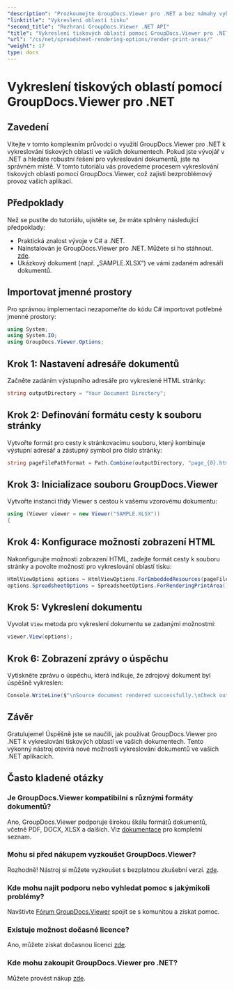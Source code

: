```yaml
---
"description": "Prozkoumejte GroupDocs.Viewer pro .NET a bez námahy vykreslujte oblasti tisku v různých formátech dokumentů. Vyzkoušejte si bezplatnou zkušební verzi hned teď!"
"linktitle": "Vykreslení oblastí tisku"
"second_title": "Rozhraní GroupDocs.Viewer .NET API"
"title": "Vykreslení tiskových oblastí pomocí GroupDocs.Viewer pro .NET"
"url": "/cs/net/spreadsheet-rendering-options/render-print-areas/"
"weight": 17
type: docs
---
```

# Vykreslení tiskových oblastí pomocí GroupDocs.Viewer pro .NET

## Zavedení
Vítejte v tomto komplexním průvodci o využití GroupDocs.Viewer pro .NET k vykreslování tiskových oblastí ve vašich dokumentech. Pokud jste vývojář v .NET a hledáte robustní řešení pro vykreslování dokumentů, jste na správném místě. V tomto tutoriálu vás provedeme procesem vykreslování tiskových oblastí pomocí GroupDocs.Viewer, což zajistí bezproblémový provoz vašich aplikací.
## Předpoklady
Než se pustíte do tutoriálu, ujistěte se, že máte splněny následující předpoklady:
- Praktická znalost vývoje v C# a .NET.
- Nainstalován je GroupDocs.Viewer pro .NET. Můžete si ho stáhnout. [zde](https://releases.groupdocs.com/viewer/net/).
- Ukázkový dokument (např. „SAMPLE.XLSX“) ve vámi zadaném adresáři dokumentů.
## Importovat jmenné prostory
Pro správnou implementaci nezapomeňte do kódu C# importovat potřebné jmenné prostory:
```csharp
using System;
using System.IO;
using GroupDocs.Viewer.Options;
```
## Krok 1: Nastavení adresáře dokumentů
Začněte zadáním výstupního adresáře pro vykreslené HTML stránky:
```csharp
string outputDirectory = "Your Document Directory";
```
## Krok 2: Definování formátu cesty k souboru stránky
Vytvořte formát pro cesty k stránkovacímu souboru, který kombinuje výstupní adresář a zástupný symbol pro číslo stránky:
```csharp
string pageFilePathFormat = Path.Combine(outputDirectory, "page_{0}.html");
```
## Krok 3: Inicializace souboru GroupDocs.Viewer
Vytvořte instanci třídy Viewer s cestou k vašemu vzorovému dokumentu:
```csharp
using (Viewer viewer = new Viewer("SAMPLE.XLSX"))
{
```
## Krok 4: Konfigurace možností zobrazení HTML
Nakonfigurujte možnosti zobrazení HTML, zadejte formát cesty k souboru stránky a povolte možnosti pro vykreslování oblastí tisku:
```csharp
HtmlViewOptions options = HtmlViewOptions.ForEmbeddedResources(pageFilePathFormat);
options.SpreadsheetOptions = SpreadsheetOptions.ForRenderingPrintArea();
```
## Krok 5: Vykreslení dokumentu
Vyvolat `View` metoda pro vykreslení dokumentu se zadanými možnostmi:
```csharp
viewer.View(options);
```
## Krok 6: Zobrazení zprávy o úspěchu
Vytiskněte zprávu o úspěchu, která indikuje, že zdrojový dokument byl úspěšně vykreslen:
```csharp
Console.WriteLine($"\nSource document rendered successfully.\nCheck output in {outputDirectory}.");
```
## Závěr
Gratulujeme! Úspěšně jste se naučili, jak používat GroupDocs.Viewer pro .NET k vykreslování tiskových oblastí ve vašich dokumentech. Tento výkonný nástroj otevírá nové možnosti vykreslování dokumentů ve vašich .NET aplikacích.
## Často kladené otázky
### Je GroupDocs.Viewer kompatibilní s různými formáty dokumentů?
Ano, GroupDocs.Viewer podporuje širokou škálu formátů dokumentů, včetně PDF, DOCX, XLSX a dalších. Viz [dokumentace](https://tutorials.groupdocs.com/viewer/net/) pro kompletní seznam.
### Mohu si před nákupem vyzkoušet GroupDocs.Viewer?
Rozhodně! Nástroj si můžete vyzkoušet s bezplatnou zkušební verzí. [zde](https://releases.groupdocs.com/).
### Kde mohu najít podporu nebo vyhledat pomoc s jakýmikoli problémy?
Navštivte [Fórum GroupDocs.Viewer](https://forum.groupdocs.com/c/viewer/9) spojit se s komunitou a získat pomoc.
### Existuje možnost dočasné licence?
Ano, můžete získat dočasnou licenci [zde](https://purchase.groupdocs.com/temporary-license/).
### Kde mohu zakoupit GroupDocs.Viewer pro .NET?
Můžete provést nákup [zde](https://purchase.groupdocs.com/buy).